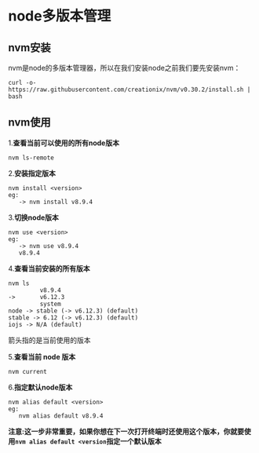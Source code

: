 # node多版本管理
## nvm安装   
nvm是node的多版本管理器，所以在我们安装node之前我们要先安装nvm：

    curl -o- https://raw.githubusercontent.com/creationix/nvm/v0.30.2/install.sh | bash
    
## nvm使用
1.**查看当前可以使用的所有node版本**
 
    nvm ls-remote
    
2.**安装指定版本**

    nvm install <version>
    eg:
       -> nvm install v8.9.4
       
3.**切换node版本**
 
    nvm use <version>
    eg:
       -> nvm use v8.9.4
       v8.9.4
       
4.**查看当前安装的所有版本**

    nvm ls
             v8.9.4
    ->       v6.12.3
             system
    node -> stable (-> v6.12.3) (default)
    stable -> 6.12 (-> v6.12.3) (default)
    iojs -> N/A (default)

箭头指的是当前使用的版本

5.**查看当前 node 版本**

    nvm current

6.**指定默认node版本**

    nvm alias default <version>
    eg:
       nvm alias default v8.9.4
**注意:这一步非常重要，如果你想在下一次打开终端时还使用这个版本，你就要使用`nvm alias default <version`指定一个默认版本**
